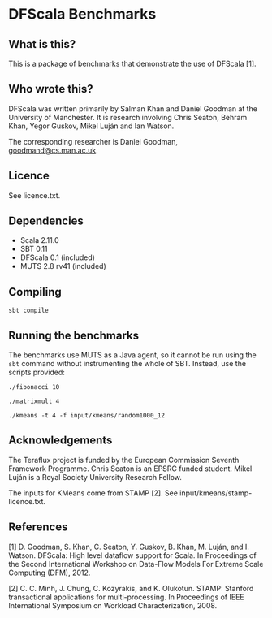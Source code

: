 DFScala Benchmarks
==================

What is this?
-------------

This is a package of benchmarks that demonstrate the use of DFScala [1].

Who wrote this?
---------------

DFScala was written primarily by Salman Khan and Daniel Goodman at the
University of Manchester. It is research involving Chris Seaton, Behram Khan,
Yegor Guskov, Mikel Luján and Ian Watson.

The corresponding researcher is Daniel Goodman, goodmand@cs.man.ac.uk.

Licence
-------

See licence.txt.

Dependencies
------------

*   Scala 2.11.0
*   SBT 0.11
*   DFScala 0.1 (included)
*   MUTS 2.8 rv41 (included)

Compiling
---------

    sbt compile

Running the benchmarks
----------------------

The benchmarks use MUTS as a Java agent, so it cannot be run using the `sbt` command
without instrumenting the whole of SBT. Instead, use the scripts provided:

    ./fibonacci 10

    ./matrixmult 4

    ./kmeans -t 4 -f input/kmeans/random1000_12

Acknowledgements
----------------

The Teraflux project is funded by the European Commission Seventh Framework
Programme. Chris Seaton is an EPSRC funded student. Mikel Luján is a Royal
Society University Research Fellow.

The inputs for KMeans come from STAMP [2]. See input/kmeans/stamp-licence.txt.

References
----------

[1] D. Goodman, S. Khan, C. Seaton, Y. Guskov, B. Khan, M. Luján, and I.
Watson. DFScala: High level dataflow support for Scala. In Proceedings of the
Second International Workshop on Data-Flow Models For Extreme Scale Computing
(DFM), 2012.

[2] C. C. Minh, J. Chung, C. Kozyrakis, and K. Olukotun. STAMP: Stanford
transactional applications for multi-processing. In Proceedings of IEEE
International Symposium on Workload Characterization, 2008.
